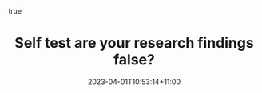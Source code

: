 ---
title: "Self test are your research findings false?"
date: 2023-04-01T10:53:14+11:00
Description: "Post"
Tags: ['bayestheorem', 'statistics']
Categories: []
DisableComments: true
draft: true
math: true
---